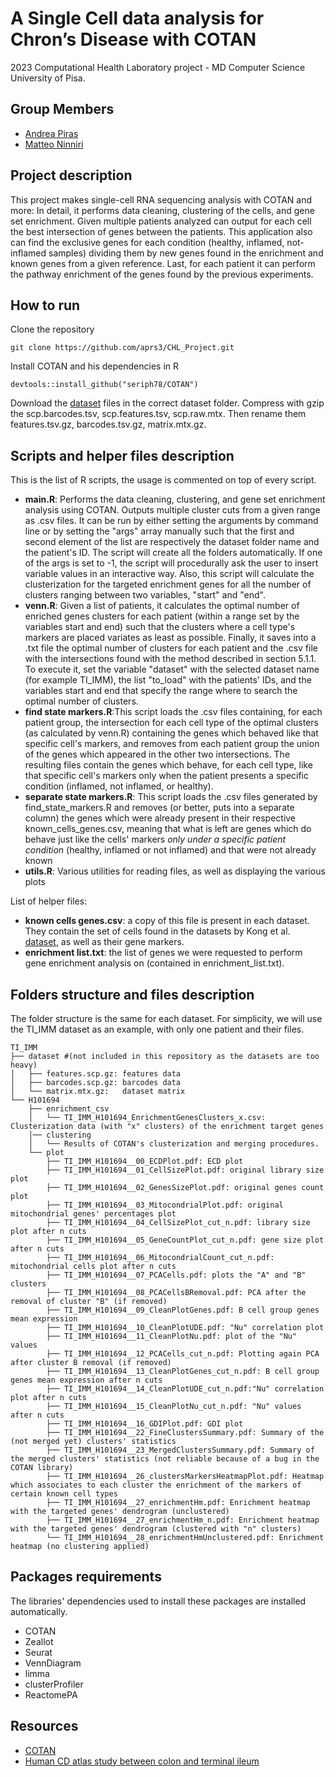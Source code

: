 # A Single Cell data analysis for Chron’s Disease with COTAN
2023 Computational Health Laboratory project - MD Computer Science University of Pisa.

## Group Members
- [Andrea Piras](https://github.com/aprs3)
- [Matteo Ninniri](https://github.com/Asduffo)

## Project description
This project makes single-cell RNA sequencing analysis with COTAN and more: In detail, it performs data cleaning, clustering of the cells, and gene set enrichment. Given multiple patients analyzed can output for each cell the best intersection of genes between the patients. This application also can find the
exclusive genes for each condition (healthy, inflamed, not-inflamed samples) dividing them by new genes found in the enrichment and known genes from a given reference. Last, for each patient it can perform the pathway enrichment of the genes found by the previous experiments.

## How to run
Clone the repository
```
git clone https://github.com/aprs3/CHL_Project.git
```
Install COTAN and his dependencies in R
```
devtools::install_github("seriph78/COTAN")
```

Download the [dataset](https://singlecell.broadinstitute.org/single_cell/study/SCP1884/human-cd-atlas-study-between-colon-and-terminal-ileum#study-download) files in the correct dataset folder. Compress with gzip the scp.barcodes.tsv, scp.features.tsv, scp.raw.mtx. Then rename them features.tsv.gz, barcodes.tsv.gz, matrix.mtx.gz.

## Scripts and helper files description
This is the list of R scripts, the usage is commented on top of every script.
* **main.R**: Performs the data cleaning, clustering, and gene set enrichment analysis
using COTAN. Outputs multiple cluster cuts from a given range as .csv files.
It can be run by either setting the arguments by command line or by setting
the "args" array manually such that the first and second element of
the list are respectively the dataset folder name and the patient's ID.
The script will create all the folders automatically. If one of the args is
set to -1, the script will procedurally ask the user to insert variable
values in an interactive way.
Also, this script will calculate the clusterization for the targeted enrichment
genes for all the number of clusters ranging between two variables, "start" and "end".
* **venn.R**: Given a list of patients, it calculates the optimal number of enriched genes
clusters for each patient (within a range set by the variables start and end)
such that the clusters where a cell type's markers are placed variates as
least as possible. Finally, it saves into a .txt file the optimal number of
clusters for each patient and the .csv file with the intersections found with
the method described in section 5.1.1. To execute it, set the variable "dataset" 
with the selected dataset name (for example TI_IMM), the list "to_load" with
the patients' IDs, and the variables start and end that specify the range 
where to search the optimal number of clusters.
* **find state markers.R**:This script loads the .csv files containing, for each patient group, the intersection
for each cell type of the optimal clusters (as calculated by venn.R) containing
the genes which behaved like that specific cell's markers, and removes from each
patient group the union of the genes which appeared in the other two intersections.
The resulting files contain the genes which behave, for each cell type, like
that specific cell's markers only when the patient presents a specific condition
(inflamed, not inflamed, or healthy).
* **separate state markers.R**: This script loads the .csv files generated by find_state_markers.R and removes
(or better, puts into a separate column) the genes which were already present
in their respective known_cells_genes.csv, meaning that what is left are
genes which do behave just like the cells' markers *only under a specific patient
condition* (healthy, inflamed or not inflamed) and that were not already known
* **utils.R**: Various utilities for reading files, as well as displaying the various plots

List of helper files:
* **known cells genes.csv**: a copy of this file is present in each dataset. They contain the set of cells found in the
datasets by Kong et al. [dataset](https://singlecell.broadinstitute.org/single_cell/study/SCP1884/human-cd-atlas-study-between-colon-and-terminal-ileum#study-download), as well as their gene markers.
* **enrichment list.txt**: the list of genes we were requested to perform gene enrichment analysis on (contained in enrichment_list.txt).

## Folders structure and files description
The folder structure is the same for each dataset. For simplicity, we will use the TI_IMM dataset as an example, with only one patient and their files.

```
TI_IMM
├── dataset #(not included in this repository as the datasets are too heavy)
│   ├── features.scp.gz: features data
│   ├── barcodes.scp.gz: barcodes data
│   └── matrix.mtx.gz:   dataset matrix
└── H101694
    ├── enrichment_csv
    │   └── TI_IMM_H101694_EnrichmentGenesClusters_x.csv: Clusterization data (with "x" clusters) of the enrichment target genes 
    │── clustering
    │   └── Results of COTAN's clusterization and merging procedures.
    └── plot
        ├── TI_IMM_H101694__00_ECDPlot.pdf: ECD plot
        ├── TI_IMM_H101694__01_CellSizePlot.pdf: original library size plot
        ├── TI_IMM_H101694__02_GenesSizePlot.pdf: original genes count plot
        ├── TI_IMM_H101694__03_MitocondrialPlot.pdf: original mitochondrial genes' percentages plot
        ├── TI_IMM_H101694__04_CellSizePlot_cut_n.pdf: library size plot after n cuts
        ├── TI_IMM_H101694__05_GeneCountPlot_cut_n.pdf: gene size plot after n cuts
        ├── TI_IMM_H101694__06_MitocondrialCount_cut_n.pdf: mitochondrial cells plot after n cuts
        ├── TI_IMM_H101694__07_PCACells.pdf: plots the "A" and "B" clusters
        ├── TI_IMM_H101694__08_PCACellsBRemoval.pdf: PCA after the removal of cluster "B" (if removed)
        ├── TI_IMM_H101694__09_CleanPlotGenes.pdf: B cell group genes mean expression
        ├── TI_IMM_H101694__10_CleanPlotUDE.pdf: "Nu" correlation plot
        ├── TI_IMM_H101694__11_CleanPlotNu.pdf: plot of the "Nu" values
        ├── TI_IMM_H101694__12_PCACells_cut_n.pdf: Plotting again PCA after cluster B removal (if removed)
        ├── TI_IMM_H101694__13_CleanPlotGenes_cut_n.pdf: B cell group genes mean expression after n cuts
        ├── TI_IMM_H101694__14_CleanPlotUDE_cut_n.pdf:"Nu" correlation plot after n cuts
        ├── TI_IMM_H101694__15_CleanPlotNu_cut_n.pdf: "Nu" values after n cuts
        ├── TI_IMM_H101694__16_GDIPlot.pdf: GDI plot
        ├── TI_IMM_H101694__22_FineClustersSummary.pdf: Summary of the (not merged yet) clusters' statistics
        ├── TI_IMM_H101694__23_MergedClustersSummary.pdf: Summary of the merged clusters' statistics (not reliable because of a bug in the COTAN library)
        ├── TI_IMM_H101694__26_clustersMarkersHeatmapPlot.pdf: Heatmap which associates to each cluster the enrichment of the markers of certain known cell types
        ├── TI_IMM_H101694__27_enrichmentHm.pdf: Enrichment heatmap with the targeted genes' dendrogram (unclustered)
        ├── TI_IMM_H101694__27_enrichmentHm_n.pdf: Enrichment heatmap with the targeted genes' dendrogram (clustered with "n" clusters)
        └── TI_IMM_H101694__28_enrichmentHmUnclustered.pdf: Enrichment heatmap (no clustering applied)
```

## Packages requirements
The libraries' dependencies used to install these packages are installed automatically. 
* COTAN
* Zeallot
* Seurat
* VennDiagram
* limma
* clusterProfiler
* ReactomePA

## Resources
- [COTAN](https://github.com/seriph78/COTAN/tree/devel)
- [Human CD atlas study between colon and terminal ileum](https://singlecell.broadinstitute.org/single_cell/study/SCP1884/human-cd-atlas-study-between-colon-and-terminal-ileum#study-summary)

